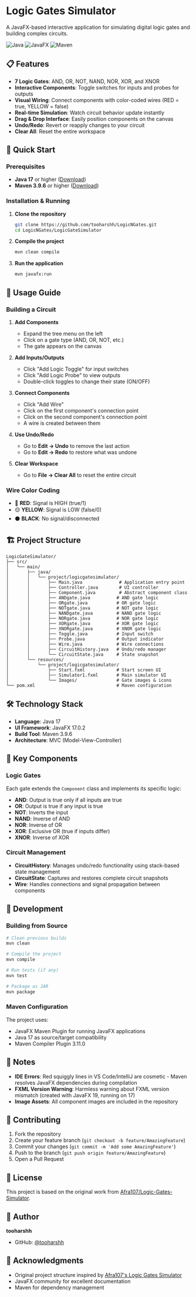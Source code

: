 # Logic Gates Simulator

A JavaFX-based interactive application for simulating digital logic gates and building complex circuits.

![Java](https://img.shields.io/badge/Java-17-orange)
![JavaFX](https://img.shields.io/badge/JavaFX-17.0.2-blue)
![Maven](https://img.shields.io/badge/Maven-3.9.6-red)

## 📋 Features

- **7 Logic Gates**: AND, OR, NOT, NAND, NOR, XOR, and XNOR
- **Interactive Components**: Toggle switches for inputs and probes for outputs
- **Visual Wiring**: Connect components with color-coded wires (RED = true, YELLOW = false)
- **Real-time Simulation**: Watch circuit behavior update instantly
- **Drag & Drop Interface**: Easily position components on the canvas
- **Undo/Redo**: Revert or reapply changes to your circuit
- **Clear All**: Reset the entire workspace

## 🚀 Quick Start

### Prerequisites

- **Java 17** or higher ([Download](https://www.oracle.com/java/technologies/downloads/))
- **Maven 3.9.6** or higher ([Download](https://maven.apache.org/download.cgi))

### Installation & Running

1. **Clone the repository**
   ```bash
   git clone https://github.com/tooharshh/LogicNGates.git
   cd LogicNGates/LogicGateSimulator
   ```

2. **Compile the project**
   ```bash
   mvn clean compile
   ```

3. **Run the application**
   ```bash
   mvn javafx:run
   ```

## 📖 Usage Guide

### Building a Circuit

1. **Add Components**
   - Expand the tree menu on the left
   - Click on a gate type (AND, OR, NOT, etc.)
   - The gate appears on the canvas

2. **Add Inputs/Outputs**
   - Click "Add Logic Toggle" for input switches
   - Click "Add Logic Probe" to view outputs
   - Double-click toggles to change their state (ON/OFF)

3. **Connect Components**
   - Click "Add Wire"
   - Click on the first component's connection point
   - Click on the second component's connection point
   - A wire is created between them

4. **Use Undo/Redo**
   - Go to **Edit → Undo** to remove the last action
   - Go to **Edit → Redo** to restore what was undone

5. **Clear Workspace**
   - Go to **File → Clear All** to reset the entire circuit

### Wire Color Coding

- 🔴 **RED**: Signal is HIGH (true/1)
- 🟡 **YELLOW**: Signal is LOW (false/0)
- ⚫ **BLACK**: No signal/disconnected

## 🏗️ Project Structure

```
LogicGateSimulator/
├── src/
│   └── main/
│       ├── java/
│       │   └── project/logicgatesimulator/
│       │       ├── Main.java              # Application entry point
│       │       ├── Controller.java        # UI controller
│       │       ├── Component.java         # Abstract component class
│       │       ├── ANDgate.java          # AND gate logic
│       │       ├── ORgate.java           # OR gate logic
│       │       ├── NOTgate.java          # NOT gate logic
│       │       ├── NANDgate.java         # NAND gate logic
│       │       ├── NORgate.java          # NOR gate logic
│       │       ├── XORgate.java          # XOR gate logic
│       │       ├── XNORgate.java         # XNOR gate logic
│       │       ├── Toggle.java           # Input switch
│       │       ├── Probe.java            # Output indicator
│       │       ├── Wire.java             # Wire connections
│       │       ├── CircuitHistory.java   # Undo/redo manager
│       │       └── CircuitState.java     # State snapshot
│       └── resources/
│           └── project/logicgatesimulator/
│               ├── Start.fxml            # Start screen UI
│               ├── Simulator1.fxml       # Main simulator UI
│               └── Images/               # Gate images & icons
└── pom.xml                               # Maven configuration
```

## 🛠️ Technology Stack

- **Language**: Java 17
- **UI Framework**: JavaFX 17.0.2
- **Build Tool**: Maven 3.9.6
- **Architecture**: MVC (Model-View-Controller)

## 🎯 Key Components

### Logic Gates

Each gate extends the `Component` class and implements its specific logic:

- **AND**: Output is true only if all inputs are true
- **OR**: Output is true if any input is true
- **NOT**: Inverts the input
- **NAND**: Inverse of AND
- **NOR**: Inverse of OR
- **XOR**: Exclusive OR (true if inputs differ)
- **XNOR**: Inverse of XOR

### Circuit Management

- **CircuitHistory**: Manages undo/redo functionality using stack-based state management
- **CircuitState**: Captures and restores complete circuit snapshots
- **Wire**: Handles connections and signal propagation between components

## 🔧 Development

### Building from Source

```bash
# Clean previous builds
mvn clean

# Compile the project
mvn compile

# Run tests (if any)
mvn test

# Package as JAR
mvn package
```

### Maven Configuration

The project uses:
- JavaFX Maven Plugin for running JavaFX applications
- Java 17 as source/target compatibility
- Maven Compiler Plugin 3.11.0

## 📝 Notes

- **IDE Errors**: Red squiggly lines in VS Code/IntelliJ are cosmetic - Maven resolves JavaFX dependencies during compilation
- **FXML Version Warning**: Harmless warning about FXML version mismatch (created with JavaFX 19, running on 17)
- **Image Assets**: All component images are included in the repository

## 🤝 Contributing

1. Fork the repository
2. Create your feature branch (`git checkout -b feature/AmazingFeature`)
3. Commit your changes (`git commit -m 'Add some AmazingFeature'`)
4. Push to the branch (`git push origin feature/AmazingFeature`)
5. Open a Pull Request

## 📜 License

This project is based on the original work from [Afra107/Logic-Gates-Simulator](https://github.com/Afra107/Logic-Gates-Simulator).

## 👤 Author

**tooharshh**
- GitHub: [@tooharshh](https://github.com/tooharshh)

## 🙏 Acknowledgments

- Original project structure inspired by [Afra107's Logic Gates Simulator](https://github.com/Afra107/Logic-Gates-Simulator)
- JavaFX community for excellent documentation
- Maven for dependency management
